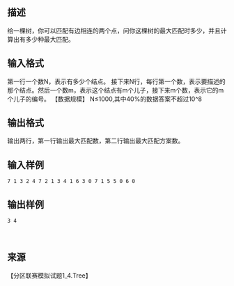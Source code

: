 ## 描述

给一棵树，你可以匹配有边相连的两个点，问你这棵树的最大匹配时多少，并且计算出有多少种最大匹配。

## 输入格式

第一行一个数N，表示有多少个结点。 接下来N行，每行第一个数，表示要描述的那个结点。然后一个数m，表示这个结点有m个儿子，接下来m个数，表示它的m个儿子的编号。 【数据规模】 N≤1000,其中40%的数据答案不超过10^8 

## 输出格式

输出两行，第一行输出最大匹配数，第二行输出最大匹配方案数。

## 输入样例

```plaintext
7 1 3 2 4 7 2 1 3 4 1 6 3 0 7 1 5 5 0 6 0 
```

## 输出样例

```plaintext
3 4 
```



 

## 来源

【分区联赛模拟试题1_4.Tree】

